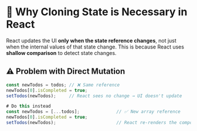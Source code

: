 # 🧠 Why Cloning State is Necessary in React

React updates the UI **only when the state reference changes**, not just when the internal values of that state change. This is because React uses **shallow comparison** to detect state changes.

## ⚠️ Problem with Direct Mutation

```js
const newTodos = todos; // ❌ Same reference
newTodos[0].isCompleted = true;
setTodos(newTodos);     // React sees no change → UI doesn't update

# Do this instead
const newTodos = [...todos];              // ✅ New array reference
newTodos[0].isCompleted = true;
setTodos(newTodos);                       // React re-renders the component
